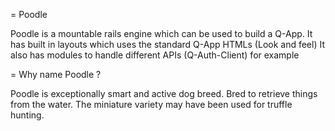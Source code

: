 = Poodle

Poodle is a mountable rails engine which can be used to build a Q-App.
It has built in layouts which uses the standard Q-App HTMLs (Look and feel)
It also has modules to handle different APIs (Q-Auth-Client) for example

= Why name Poodle ?

Poodle is exceptionally smart and active dog breed. Bred to retrieve things from the water. The miniature variety may have been used for truffle hunting.
